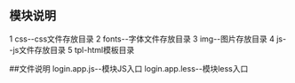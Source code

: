 ## 模块说明
1 css--css文件存放目录
2 fonts--字体文件存放目录
3 img--图片存放目录
4 js--js文件存放目录
5 tpl-html模板目录

##文件说明
login.app.js--模块JS入口
login.app.less--模块less入口